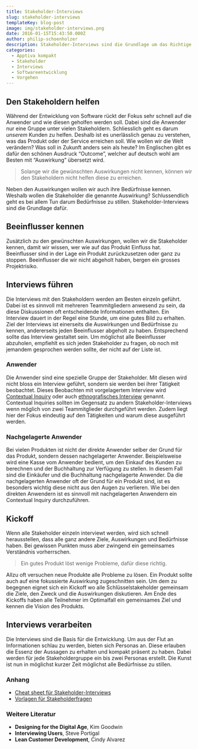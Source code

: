 ```yaml
---
title: Stakeholder-Interviews
slug: stakeholder-interviews
templateKey: blog-post
image: img/stakeholder-interviews.png
date: 2016-01-15T15:43:50.000Z
author: philip-schoenholzer
description: Stakeholder-Interviews sind die Grundlage um das Richtige zu tun.
categories:
  - Apptiva kompakt
  - Stakeholder
  - Interviews
  - Softwareentwicklung
  - Vorgehen
---
```


<h2>Den Stakeholdern helfen</h2>

Während der Entwicklung von Software rückt der Fokus sehr schnell auf die Anwender und wie diesen geholfen werden soll. Dabei sind die Anwender nur eine Gruppe unter vielen Stakeholdern. Schliesslich geht es darum <em>unserem</em> Kunden zu helfen.
Deshalb ist es unerlässlich genau zu verstehen, was das Produkt oder der Service erreichen soll. Wie wollen wir die Welt verändern? Was soll in Zukunft anders sein als heute? Im Englischen gibt es dafür den schönen Ausdruck “Outcome”, welcher auf deutsch wohl am Besten mit “Auswirkung” übersetzt wird.

> Solange wir die gewünschten Auswirkungen nicht kennen, können wir den Stakeholdern nicht helfen diese zu erreichen.

Neben den Auswirkungen wollen wir auch ihre Bedürfnisse kennen. Weshalb wollen die Stakeholder die genannte Auswirkung? Schlussendlich geht es bei allem Tun darum Bedürfnisse zu stillen. Stakeholder-Interviews sind die Grundlage dafür.

<h2>Beeinflusser kennen</h2>

Zusätzlich zu den gewünschten Auswirkungen, wollen wir die Stakeholder kennen, damit wir wissen, wer wie auf das Produkt Einfluss hat. Beeinflusser sind in der Lage ein Produkt zurückzusetzen oder ganz zu stoppen. Beeinflusser die wir nicht abgeholt haben, bergen ein grosses Projektrisiko.

<h2>Interviews führen</h2>

Die Interviews mit den Stakeholdern werden am Besten einzeln geführt. Dabei ist es sinnvoll mit mehreren Teammitgliedern anwesend zu sein, da diese Diskussionen oft entscheidende Informationen enthalten. Ein Interview dauert in der Regel eine Stunde, um eine gutes Bild zu erhalten.
Ziel der Interviews ist einerseits die Auswirkungen und Bedürfnisse zu kennen, andererseits jeden Beeinflusser abgeholt zu haben. Entsprechend sollte das Interview gestaltet sein. Um möglichst alle Beeinflusser abzuholen, empfiehlt es sich jeden Stakeholder zu fragen, ob noch mit jemandem gesprochen werden sollte, der nicht auf der Liste ist.

<h3>Anwender</h3>

Die Anwender sind eine spezielle Gruppe der Stakeholder. Mit diesen wird nicht bloss ein Interview geführt, sondern sie werden bei ihrer Tätigkeit beobachtet. Dieses Beobachten mit vorgelagertem Interview wird [Contextual Inquiry](https://en.wikipedia.org/wiki/Contextual_inquiry) oder auch [ethnografisches Interview](https://de.wikipedia.org/wiki/Ethnographisches_Interview) genannt. Contextual Inquiries sollten im Gegensatz zu andern Stakeholder-Interviews wenn möglich von zwei Teammitglieder durchgeführt werden. Zudem liegt hier der Fokus eindeutig auf den Tätigkeiten und warum diese ausgeführt werden.

<h3>Nachgelagerte Anwender</h3>

Bei vielen Produkten ist nicht der direkte Anwender selber der Grund für das Produkt, sondern dessen nachgelagerter Anwender. Beispielsweise wird eine Kasse vom Anwender bedient, um den Einkauf des Kunden zu berechnen und der Buchhaltung zur Verfügung zu stellen. In diesem Fall sind die Einkäufer und die Buchhaltung nachgelagerte Anwender.
Da die nachgelagerten Anwender oft der Grund für ein Produkt sind, ist es besonders wichtig diese nicht aus den Augen zu verlieren. Wie bei den direkten Anwendern ist es sinnvoll mit nachgelagerten Anwendern ein Contextual Inquiry durchzuführen.

<h2>Kickoff</h2>

Wenn alle Stakeholder einzeln interviewt werden, wird sich schnell herausstellen, dass alle ganz andere Ziele, Auswirkungen und Bedürfnisse haben. Bei gewissen Punkten muss aber zwingend ein gemeinsames Verständnis vorherrschen.

> Ein gutes Produkt löst wenige Probleme, dafür diese richtig.

Allzu oft versuchen neue Produkte alle Probleme zu lösen. Ein Produkt sollte auch auf eine fokussierte Auswirkung zugeschnitten sein.
Um dem zu begegnen eignet sich ein Kickoff wo alle Schlüsselstakeholder gemeinsam die Ziele, den Zweck und die Auswirkungen diskutieren. Am Ende des Kickoffs haben alle Teilnehmer im Optimalfall ein gemeinsames Ziel und kennen die Vision des Produkts.

<h2>Interviews verarbeiten</h2>

Die Interviews sind die Basis für die Entwicklung. Um aus der Flut an Informationen schlau zu werden, bieten sich Personas an. Diese erlauben die Essenz der Aussagen zu erhalten und kompakt präsent zu haben. Dabei werden für jede Stakeholdergruppe ein bis zwei Personas erstellt. Die Kunst ist nun in möglichst kurzer Zeit möglichst alle Bedürfnisse zu stillen.

<h3>Anhang</h3>

- [Cheat sheet für Stakeholder-Interviews](attachment/stakeholder-interviews.pdf)
- [Vorlagen für Stakeholderfragen](https://github.com/ApptivaAG/kompakt-stakeholder-interview)

<h3>Weitere Literatur</h3>

- **Designing for the Digital Age**, Kim Goodwin
- **Interviewing Users**, Steve Portigal
- **Lean Customer Development**, Cindy Alvarez
